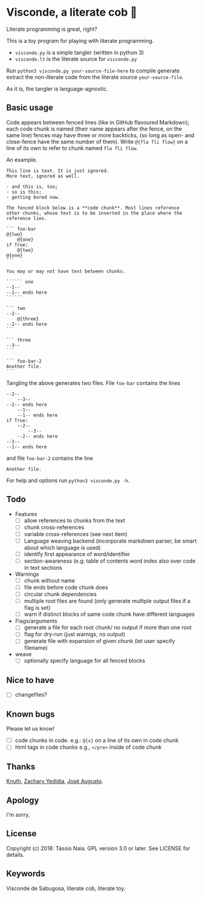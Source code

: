 # Visconde, a literate cob :corn:

Literate programming is great, right?

This is a toy program for playing with literate programming.

- `visconde.py` is a simple tangler (written in python 3)
- `visconde.lt` is the literate source for `visconde.py`

Run `python3 visconde.py your-source-file-here` to compile generate
extract the non-literate code from the literate source `your-source-file`.

As it is, the tangler is language-agnostic. 

## Basic usage

Code appears between fenced lines (like in GitHub flavoured Markdown);
each code chunk is named (their name appears after the fence, on the same line)
fences may have three or more backticks, 
(so long as open- and close-fence have the same number of them).
Write `@{fla fli flow}` on a line of its own to refer to chunk
named `fla fli flow`.

An example.

    This line is text. It is just ignored.
    More text, ignored as well.
    
    - and this is, too;
    - so is this;
    - getting bored now.
    
    The fenced block below is a **code chunk**. Most lines reference
    other chunks, whose text is to be inserted in the place where the
    reference lies.

    ``` foo-bar
    @{two}
        @{one}
    if True:
        @{two}
    @{one}
    ```
    
    You may or may not have text between chunks.
    
    `````` one
    --1--
    --1-- ends here
    ``````
    
    ``` two
    --2-- 
        @{three}
    --2-- ends here
    ```

    ``` three
    --3--
    ```

    ``` foo-bar-2
    Another file.
    ```
    
Tangling the above generates two files. File `foo-bar` contains the lines

    --2--
        --3--
    --2-- ends here
        --1--
        --1-- ends here
    if True:
        --2--
            --3--
        --2-- ends here
    --1--
    --1-- ends here
        
and file `foo-bar-2` contains the line

    Another file.

For help and options run `python3 visconde.py -h`.

## Todo

- Features
  - [ ] allow references to chunks from the text
  - [ ] chunk cross-references
  - [ ] variable cross-references (see next item)
  - [ ] Language weaving backend (incorporate markdown parser, be smart about which language is used)
  - [ ] identify first appearance of word/identifier
  - [ ] section-awareness (e.g: table of contents word index also over code in text sections
- Warnings
  - [ ] chunk without name
  - [ ] file ends before code chunk does
  - [ ] circular chunk dependencies
  - [ ] multiple root files are found (only generate multiple output
        files if a flag is set)
  - [ ] warn if distinct blocks of same code chunk have different languages
- Flags/arguments
  - [ ] generate a file for each root chunk/ no output if more than one root
  - [ ] flag for dry-run (just warnigs, no output)
  - [ ] generate file with expansion of given chunk (let user specify filename)
- weave
  - [ ] optionally specify language for all fenced blocks

## Nice to have

- [ ] changefiles?

## Known bugs

Please let us know!

- [ ] code chunks in code. e.g.: `@{x}` on a line of its own in code chunk
- [ ] html tags in code chunks e.g., `</pre>` inside of code chunk

## Thanks

[Knuth](http://www-cs-faculty.stanford.edu/~knuth/), [Zachary Yedidia](https://github.com/zyedidia), [José Augusto](http://www.ime.usp.br/~jose/).

## Apology

I'm sorry.

## License

Copyright (c) 2018: Tássio Naia. GPL version 3.0 or later. See LICENSE for details.

## Keywords

Visconde de Sabugosa, literate cob, literate toy.

